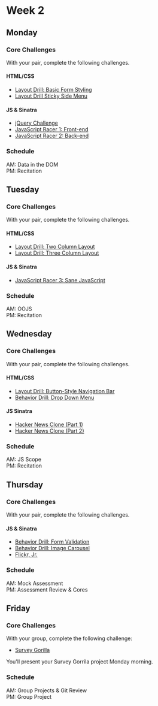 # Week 2

## Monday

### Core Challenges
With your pair, complete the following challenges.

#### HTML/CSS
- [Layout Drill: Basic Form Styling](https://github.com/fiddler-crabs-2014/layout-drill-basic-form-styling-challenge)
- [Layout Drill Sticky Side Menu](https://github.com/fiddler-crabs-2014/layout-drill-sticky-side-menu-challenge)

#### JS & Sinatra
- [jQuery Challenge](https://github.com/fiddler-crabs-2014/jquery-challenge)
- [JavaScript Racer 1: Front-end](https://github.com/fiddler-crabs-2014/javascript-racer-1-front-end-challenge)
- [JavaScript Racer 2: Back-end](https://github.com/fiddler-crabs-2014/javascript-racer-2-back-end-challenge)

### Schedule
AM: Data in the DOM  
PM: Recitation


## Tuesday

### Core Challenges
With your pair, complete the following challenges.

#### HTML/CSS
- [Layout Drill: Two Column Layout](https://github.com/fiddler-crabs-2014/layout-drill-two-column-layout-challenge)
- [Layout Drill: Three Column Layout](https://github.com/fiddler-crabs-2014/layout-drill-three-column-layout-challenge)

#### JS & Sinatra
- [JavaScript Racer 3: Sane JavaScript](https://github.com/fiddler-crabs-2014/javascript-racer-3-sane-javascript-challenge)

### Schedule
AM: OOJS  
PM: Recitation


## Wednesday

### Core Challenges
With your pair, complete the following challenges.

#### HTML/CSS
- [Layout Drill: Button-Style Navigation Bar](https://github.com/fiddler-crabs-2014/layout-drill-button-style-navigation-bar-challenge)
- [Behavior Drill: Drop Down Menu](https://github.com/fiddler-crabs-2014/behavior-drill-drop-down-menu-challenge)

#### JS Sinatra
- [Hacker News Clone (Part 1)](https://github.com/fiddler-crabs-2014/hacker-news-clone-part-1-challenge)
- [Hacker News Clone (Part 2)](https://github.com/fiddler-crabs-2014/hacker-news-clone-part-2-challenge)

### Schedule
AM: JS Scope  
PM: Recitation


## Thursday

### Core Challenges
With your pair, complete the following challenges.

#### JS & Sinatra
- [Behavior Drill: Form Validation](https://github.com/fiddler-crabs-2014/behavior-drill-form-validation-challenge)
- [Behavior Drill: Image Carousel](https://github.com/fiddler-crabs-2014/behavior-drill-image-carousel-challenge)
- [Flickr, Jr.](https://github.com/fiddler-crabs-2014/flickr-jr-challenge)

### Schedule
AM: Mock Assessment  
PM: Assessment Review & Cores


## Friday

### Core Challenges
With your group, complete the following challenge:

- [Survey Gorilla](https://github.com/fiddler-crabs-2014/survey-gorilla-challenge)

You'll present your Survey Gorrila project Monday morning.

### Schedule
AM: Group Projects & Git Review  
PM: Group Project
